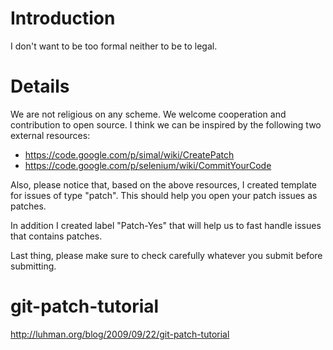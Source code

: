 # Introduction #

I don't want to be too formal neither to be to legal.


# Details #

We are not religious on any scheme.  We welcome cooperation and contribution to open source.  I think we can be inspired by the following two external resources:

  * https://code.google.com/p/simal/wiki/CreatePatch
  * https://code.google.com/p/selenium/wiki/CommitYourCode

Also, please notice that, based on the above resources, I created template for issues of type "patch".  This should help you open your patch issues as patches.

In addition I created label "Patch-Yes" that will help us to fast handle issues that contains patches.

Last thing, please make sure to check carefully whatever you submit before submitting.

# git-patch-tutorial #

http://luhman.org/blog/2009/09/22/git-patch-tutorial